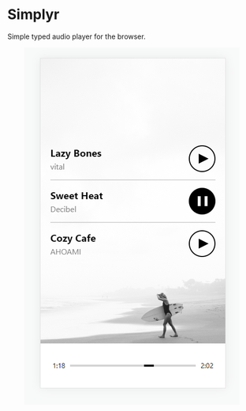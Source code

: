 # Simplyr
Simple typed audio player for the browser.

<div align="center">
	<img src="./example/screenshot.png" alt="Simplyr">
</div>